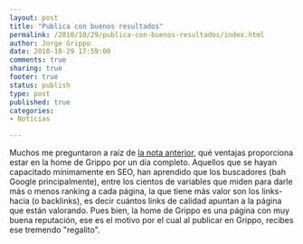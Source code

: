 ```yaml
--- 
layout: post
title: "Publica con buenos resultados"
permalink: /2010/10/29/publica-con-buenos-resultados/index.html
author: Jorge Grippo
date: 2010-10-29 17:59:00
comments: true
sharing: true
footer: true
status: publish
type: post
published: true
categories: 
- Noticias

---
```

<!-- 146 -->
Muchos me preguntaron a raíz de <a href="http://grippo.wordpress.com/2010/09/24/tip-importante-para-usuarios-de-grippo-punto-com/">la nota anterior</a>,  qué ventajas proporciona estar en la home de Grippo por un día completo. Aquellos que se hayan capacitado mínimamente en SEO, han aprendido que los buscadores (bah Google principalmente), entre los cientos de variables que miden para darle más o menos ranking a cada página, la que tiene más valor son los links-hacia (o backlinks), es decir cuántos links de calidad apuntan a la página que están valorando. Pues bien, la home de Grippo es una página con muy buena reputación, ese es el motivo por el cual al publicar en Grippo, recibes ese tremendo "regalito".

